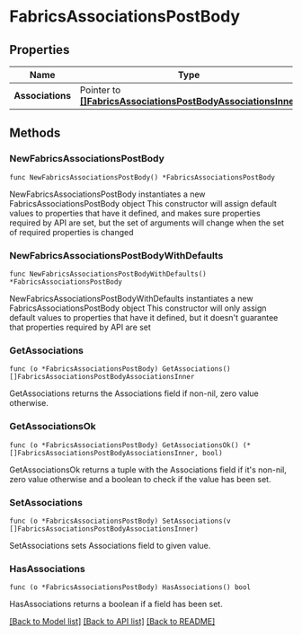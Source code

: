 # FabricsAssociationsPostBody

## Properties

Name | Type | Description | Notes
------------ | ------------- | ------------- | -------------
**Associations** | Pointer to [**[]FabricsAssociationsPostBodyAssociationsInner**](FabricsAssociationsPostBodyAssociationsInner.md) |  | [optional] 

## Methods

### NewFabricsAssociationsPostBody

`func NewFabricsAssociationsPostBody() *FabricsAssociationsPostBody`

NewFabricsAssociationsPostBody instantiates a new FabricsAssociationsPostBody object
This constructor will assign default values to properties that have it defined,
and makes sure properties required by API are set, but the set of arguments
will change when the set of required properties is changed

### NewFabricsAssociationsPostBodyWithDefaults

`func NewFabricsAssociationsPostBodyWithDefaults() *FabricsAssociationsPostBody`

NewFabricsAssociationsPostBodyWithDefaults instantiates a new FabricsAssociationsPostBody object
This constructor will only assign default values to properties that have it defined,
but it doesn't guarantee that properties required by API are set

### GetAssociations

`func (o *FabricsAssociationsPostBody) GetAssociations() []FabricsAssociationsPostBodyAssociationsInner`

GetAssociations returns the Associations field if non-nil, zero value otherwise.

### GetAssociationsOk

`func (o *FabricsAssociationsPostBody) GetAssociationsOk() (*[]FabricsAssociationsPostBodyAssociationsInner, bool)`

GetAssociationsOk returns a tuple with the Associations field if it's non-nil, zero value otherwise
and a boolean to check if the value has been set.

### SetAssociations

`func (o *FabricsAssociationsPostBody) SetAssociations(v []FabricsAssociationsPostBodyAssociationsInner)`

SetAssociations sets Associations field to given value.

### HasAssociations

`func (o *FabricsAssociationsPostBody) HasAssociations() bool`

HasAssociations returns a boolean if a field has been set.


[[Back to Model list]](../README.md#documentation-for-models) [[Back to API list]](../README.md#documentation-for-api-endpoints) [[Back to README]](../README.md)


